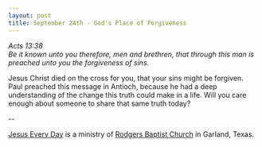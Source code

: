 ```yaml
---
layout: post
title: September 24th - God's Place of Forgiveness
---
```


_Acts 13:38  
Be it known unto you therefore, men and brethren, that through this
man is preached unto you the forgiveness of sins._

Jesus Christ died on the cross for you, that your sins might be
forgiven. Paul preached this message in Antioch, because he had a
deep understanding of the change this truth could make in a life.
Will you care enough about someone to share that same truth today?

 --

<a href=http://jesuseveryday.net>Jesus Every Day</a> is a ministry of <a href=http://rodgersbaptist.net>Rodgers Baptist Church</a> in Garland, Texas.
